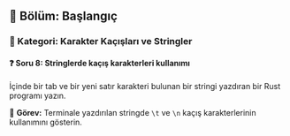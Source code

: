 ## 📘 Bölüm: Başlangıç  
### 🔹 Kategori: Karakter Kaçışları ve Stringler  
#### ❓ Soru 8: Stringlerde kaçış karakterleri kullanımı

İçinde bir tab ve bir yeni satır karakteri bulunan bir stringi yazdıran bir Rust programı yazın.

🔧 **Görev:** Terminale yazdırılan stringde `\t` ve `\n` kaçış karakterlerinin kullanımını gösterin.
